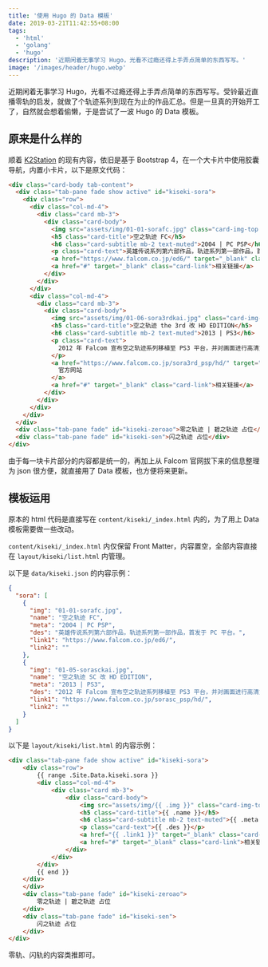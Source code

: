 ```yaml
---
title: '使用 Hugo 的 Data 模板'
date: 2019-03-21T11:42:55+08:00
tags:
  - 'html'
  - 'golang'
  - 'hugo'
description: '近期闲着无事学习 Hugo，光看不过瘾还得上手弄点简单的东西写写。'
image: '/images/header/hugo.webp'
---
```


近期闲着无事学习 Hugo，光看不过瘾还得上手弄点简单的东西写写。受铃最近直播零轨的启发，就做了个轨迹系列到现在为止的作品汇总。但是一旦真的开始开工了，自然就会想着偷懒，于是尝试了一波 Hugo 的 Data 模板。

<!--more-->

## 原来是什么样的

顺着 [K2Station](https://dsrca.amzrk2.cc/) 的现有内容，依旧是基于 Bootstrap 4，在一个大卡片中使用胶囊导航，内置小卡片，以下是原文代码：

```html
<div class="card-body tab-content">
  <div class="tab-pane fade show active" id="kiseki-sora">
    <div class="row">
      <div class="col-md-4">
        <div class="card mb-3">
          <div class="card-body">
            <img src="assets/img/01-01-sorafc.jpg" class="card-img-top mb-3" />
            <h5 class="card-title">空之轨迹 FC</h5>
            <h6 class="card-subtitle mb-2 text-muted">2004 | PC PSP</h6>
            <p class="card-text">英雄传说系列第六部作品，轨迹系列第一部作品，首发于 PC 平台。</p>
            <a href="https://www.falcom.co.jp/ed6/" target="_blank" class="card-link">官方网站</a>
            <a href="#" target="_blank" class="card-link">相关链接</a>
          </div>
        </div>
      </div>
      <div class="col-md-4">
        <div class="card mb-3">
          <div class="card-body">
            <img src="assets/img/01-06-sora3rdkai.jpg" class="card-img-top mb-3" />
            <h5 class="card-title">空之轨迹 the 3rd 改 HD EDITION</h5>
            <h6 class="card-subtitle mb-2 text-muted">2013 | PS3</h6>
            <p class="card-text">
              2012 年 Falcom 宣布空之轨迹系列移植至 PS3 平台，并对画面进行高清重制。
            </p>
            <a href="https://www.falcom.co.jp/sora3rd_psp/hd/" target="_blank" class="card-link">
              官方网站
            </a>
            <a href="#" target="_blank" class="card-link">相关链接</a>
          </div>
        </div>
      </div>
    </div>
  </div>
  <div class="tab-pane fade" id="kiseki-zeroao">零之轨迹 | 碧之轨迹 占位</div>
  <div class="tab-pane fade" id="kiseki-sen">闪之轨迹 占位</div>
</div>
```

由于每一块卡片部分的内容都是统一的，再加上从 Falcom 官网拔下来的信息整理为 json 很方便，就直接用了 Data 模板，也方便将来更新。

## 模板运用

原本的 html 代码是直接写在 `content/kiseki/_index.html` 内的，为了用上 Data 模板需要做一些改动。

`content/kiseki/_index.html` 内仅保留 Front Matter，内容置空，全部内容直接在 `layout/kiseki/list.html` 内管理。

以下是 `data/kiseki.json` 的内容示例：

```json
{
  "sora": [
    {
      "img": "01-01-sorafc.jpg",
      "name": "空之轨迹 FC",
      "meta": "2004 | PC PSP",
      "des": "英雄传说系列第六部作品，轨迹系列第一部作品，首发于 PC 平台。",
      "link1": "https://www.falcom.co.jp/ed6/",
      "link2": ""
    },
    {
      "img": "01-05-sorasckai.jpg",
      "name": "空之轨迹 SC 改 HD EDITION",
      "meta": "2013 | PS3",
      "des": "2012 年 Falcom 宣布空之轨迹系列移植至 PS3 平台，并对画面进行高清重制。",
      "link1": "https://www.falcom.co.jp/sorasc_psp/hd/",
      "link2": ""
    }
  ]
}
```

以下是 `layout/kiseki/list.html` 的内容示例：

```html
<div class="tab-pane fade show active" id="kiseki-sora">
    <div class="row">
        {{ range .Site.Data.kiseki.sora }}
        <div class="col-md-4">
            <div class="card mb-3">
                <div class="card-body">
                    <img src="assets/img/{{ .img }}" class="card-img-top mb-3">
                    <h5 class="card-title">{{ .name }}</h5>
                    <h6 class="card-subtitle mb-2 text-muted">{{ .meta }}</h6>
                    <p class="card-text">{{ .des }}</p>
                    <a href="{{ .link1 }}" target="_blank" class="card-link">官方网站</a>
                    <a href="#" target="_blank" class="card-link">相关链接</a>
                </div>
            </div>
        </div>
        {{ end }}
    </div>
    </div>
    <div class="tab-pane fade" id="kiseki-zeroao">
        零之轨迹 | 碧之轨迹 占位
    </div>
    <div class="tab-pane fade" id="kiseki-sen">
        闪之轨迹 占位
    </div>
</div>
```

零轨、闪轨的内容类推即可。
